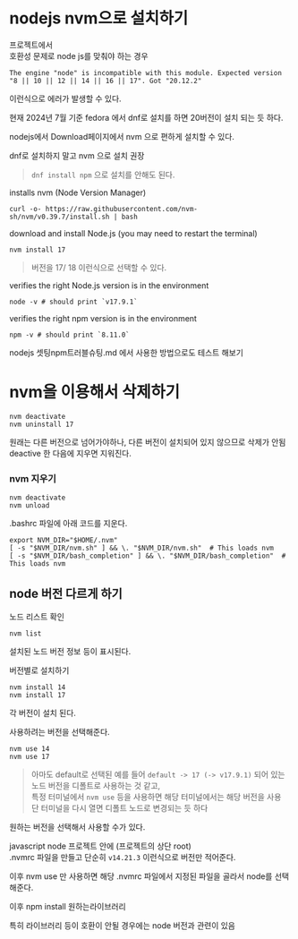 # nodejs nvm으로 설치하기
프로젝트에서  
호환성 문제로 node js를 맞춰야 하는 경우  
```
The engine "node" is incompatible with this module. Expected version "8 || 10 || 12 || 14 || 16 || 17". Got "20.12.2"
```

이런식으로 에러가 발생할 수 있다. 

현재 2024년 7월 기준 fedora 에서 dnf로 설치를 하면 20버전이 설치 되는 듯 하다.

nodejs에서 Download페이지에서 nvm 으로 편하게 설치할 수 있다.

dnf로 설치하지 말고 nvm 으로 설치 권장
> `dnf install npm` 으로 설치를 안해도 된다.


installs nvm (Node Version Manager)
```
curl -o- https://raw.githubusercontent.com/nvm-sh/nvm/v0.39.7/install.sh | bash
```

download and install Node.js (you may need to restart the terminal)
```
nvm install 17
```
> 버전을 17/ 18 이런식으로 선택할 수 있다.

verifies the right Node.js version is in the environment
```
node -v # should print `v17.9.1`
```

verifies the right npm version is in the environment
```
npm -v # should print `8.11.0`
```

nodejs 셋팅npm트러블슈팅.md 에서 사용한 방법으로도 테스트 해보기 


# nvm을 이용해서 삭제하기 
```
nvm deactivate
nvm uninstall 17
```
원래는 다른 버전으로 넘어가야하나, 다른 버전이 설치되어 있지 않으므로 삭제가 안됨   
deactive 한 다음에 지우면 지워진다.

### nvm 지우기
```
nvm deactivate
nvm unload
```
.bashrc 파일에 아래 코드를 지운다.
```
export NVM_DIR="$HOME/.nvm"
[ -s "$NVM_DIR/nvm.sh" ] && \. "$NVM_DIR/nvm.sh"  # This loads nvm
[ -s "$NVM_DIR/bash_completion" ] && \. "$NVM_DIR/bash_completion"  # This loads nvm
```


## node 버전 다르게 하기

노드 리스트 확인
```
nvm list
```
설치된 노드 버전 정보 등이 표시된다. 


버전별로 설치하기   
```
nvm install 14
nvm install 17
```
각 버전이 설치 된다.


사용하려는 버전을 선택해준다. 
```
nvm use 14
nvm use 17
```

> 아마도 default로 선택된 
예를 들어 `default -> 17 (-> v17.9.1)` 되어 있는 노드 버전을 디폴트로 사용하는 것 같고,   
특정 터미널에서 `nvm use` 등을 사용하면 해당 터미널에서는 해당 버전을 사용   
단 터미널을 다시 열면 디폴트 노드로 변경되는 듯 하다



원하는 버전을 선택해서 사용할 수가 있다.


javascript node 프로젝트 안에 (프로젝트의 상단 root)  
.nvmrc 파일을 만들고 단순히 
`v14.21.3` 이런식으로 버전만 적어준다.  

이후 nvm use 만 사용하면 해당 .nvmrc 파일에서 지정된 파일을 골라서 node를 선택해준다.

이후 npm install 원하는라이브러리

특히 라이브러리 등이 호환이 안될 경우에는 node 버전과 관련이 있음


